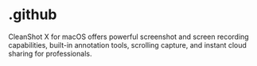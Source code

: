 # .github
CleanShot X for macOS offers powerful screenshot and screen recording capabilities, built-in annotation tools, scrolling capture, and instant cloud sharing for professionals.
